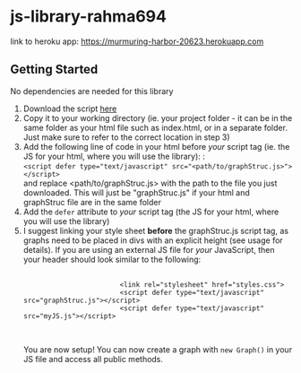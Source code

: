 # js-library-rahma694

link to heroku app: https://murmuring-harbor-20623.herokuapp.com

<h2> Getting Started </h2>
        <p> No dependencies are needed for this library </p>
        <ol class="getting-started"> 
            <li>Download the script <a href="/js/graphStruc.js" download> here </a></li>
            <li>Copy it to your working directory (ie. your project folder - it can be in the same folder as your html file such as index.html, or in a separate folder. Just make sure to refer to the correct location in step 3)</li>
            <li>Add the following line of code in your html before <i>your</i>  script tag (ie. the JS for your html, where you will use the library): : <br> <code>&lt;script defer type="text/javascript" src="&lt;path/to/graphStruc.js&gt;"&gt;&lt;/script&gt;</code> <br> and replace &lt;path/to/graphStruc.js&gt; with the path to the file you just downloaded. This will just be "graphStruc.js" if your html and graphStruc file are in the same folder</li>
            <li>Add the <code>defer</code> attribute to <i>your</i> script tag (the JS for your html, where you will use the library)</li>
            <li>I suggest linking your style sheet <strong>before</strong> the graphStruc.js script tag, as graphs need to be placed in divs with an explicit height (see usage for details). If you are using an external JS file for <i>your</i> JavaScript, then your header should look similar to the following: 
                <br> 
                <pre>
                    <code>
                        &lt;link rel="stylesheet" href="styles.css"&gt;
                        &lt;script defer type="text/javascript" src="graphStruc.js"&gt;&lt;/script&gt;
                        &lt;script defer type="text/javascript" src="myJS.js"&gt;&lt;/script&gt;
                    </code>
                </pre>
                You are now setup! You can now create a graph with <code>new Graph()</code> in your JS file and access all public methods.
            </li>
        </ol>
